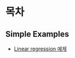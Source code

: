# 목차

## Simple Examples

* [Linear regression 예제](page/linear_regression/linear_regression_example.md)
